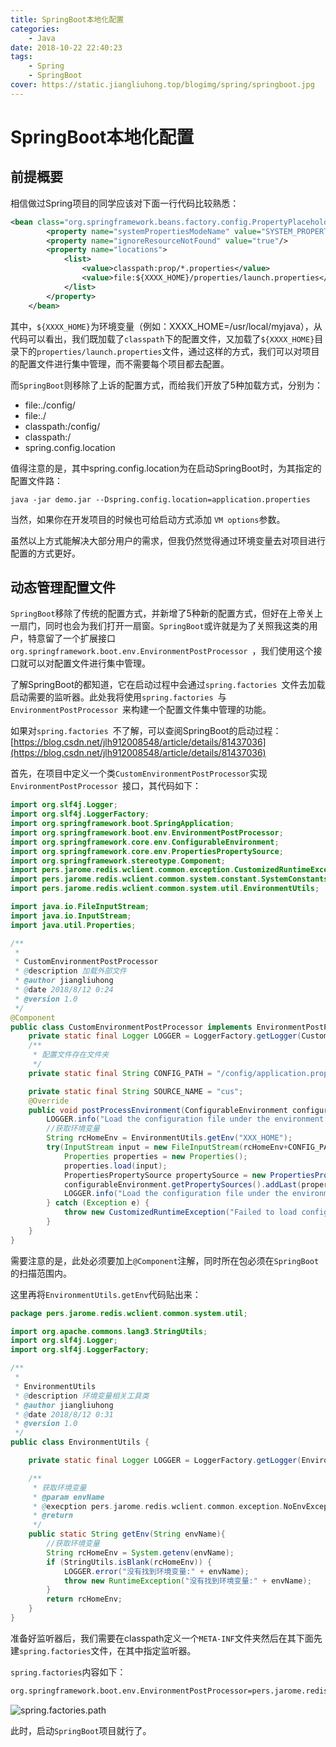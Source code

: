 ```yaml
---
title: SpringBoot本地化配置
categories: 
    - Java
date: 2018-10-22 22:40:23
tags:
    - Spring
    - SpringBoot
cover: https://static.jiangliuhong.top/blogimg/spring/springboot.jpg
---
```

# SpringBoot本地化配置

## 前提概要

相信做过Spring项目的同学应该对下面一行代码比较熟悉：

```xml
<bean class="org.springframework.beans.factory.config.PropertyPlaceholderConfigurer">
        <property name="systemPropertiesModeName" value="SYSTEM_PROPERTIES_MODE_OVERRIDE"/>
        <property name="ignoreResourceNotFound" value="true"/>
        <property name="locations">
            <list>
                <value>classpath:prop/*.properties</value>
                <value>file:${XXXX_HOME}/properties/launch.properties</value>
            </list>
        </property>
    </bean>
```

其中，`${XXXX_HOME}`为环境变量（例如：XXXX_HOME=/usr/local/myjava），从代码可以看出，我们既加载了`classpath`下的配置文件，又加载了`${XXXX_HOME}`目录下的`properties/launch.properties`文件，通过这样的方式，我们可以对项目的配置文件进行集中管理，而不需要每个项目都去配置。

而`SpringBoot`则移除了上诉的配置方式，而给我们开放了5种加载方式，分别为：

- file:./config/
- file:./
- classpath:/config/
- classpath:/
- spring.config.location

值得注意的是，其中spring.config.location为在启动SpringBoot时，为其指定的配置文件路：

```
java -jar demo.jar --Dspring.config.location=application.properties
```

当然，如果你在开发项目的时候也可给启动方式添加 `VM options`参数。

虽然以上方式能解决大部分用户的需求，但我仍然觉得通过环境变量去对项目进行配置的方式更好。

## 动态管理配置文件

`SpringBoot`移除了传统的配置方式，并新增了5种新的配置方式，但好在上帝关上一扇门，同时也会为我们打开一扇窗。`SpringBoot`或许就是为了关照我这类的用户，特意留了一个扩展接口`org.springframework.boot.env.EnvironmentPostProcessor `，我们使用这个接口就可以对配置文件进行集中管理。

了解SpringBoot的都知道，它在启动过程中会通过`spring.factories `文件去加载启动需要的监听器。此处我将使用`spring.factories `与`EnvironmentPostProcessor `来构建一个配置文件集中管理的功能。

如果对`spring.factories `不了解，可以查阅SpringBoot的启动过程：[https://blog.csdn.net/jlh912008548/article/details/81437036](https://blog.csdn.net/jlh912008548/article/details/81437036)

首先，在项目中定义一个类`CustomEnvironmentPostProcessor`实现`EnvironmentPostProcessor `接口，其代码如下：

```java
import org.slf4j.Logger;
import org.slf4j.LoggerFactory;
import org.springframework.boot.SpringApplication;
import org.springframework.boot.env.EnvironmentPostProcessor;
import org.springframework.core.env.ConfigurableEnvironment;
import org.springframework.core.env.PropertiesPropertySource;
import org.springframework.stereotype.Component;
import pers.jarome.redis.wclient.common.exception.CustomizedRuntimeException;
import pers.jarome.redis.wclient.common.system.constant.SystemConstants;
import pers.jarome.redis.wclient.common.system.util.EnvironmentUtils;

import java.io.FileInputStream;
import java.io.InputStream;
import java.util.Properties;

/**
 * 
 * CustomEnvironmentPostProcessor
 * @description 加载外部文件
 * @author jiangliuhong
 * @date 2018/8/12 0:24
 * @version 1.0
 */
@Component
public class CustomEnvironmentPostProcessor implements EnvironmentPostProcessor {
    private static final Logger LOGGER = LoggerFactory.getLogger(CustomEnvironmentPostProcessor.class);
    /**
     * 配置文件存在文件夹
     */
    private static final String CONFIG_PATH = "/config/application.properties";

    private static final String SOURCE_NAME = "cus";
    @Override
    public void postProcessEnvironment(ConfigurableEnvironment configurableEnvironment, SpringApplication springApplication) {
        LOGGER.info("Load the configuration file under the environment variable,starting.");
        //获取环境变量
        String rcHomeEnv = EnvironmentUtils.getEnv("XXX_HOME");
        try(InputStream input = new FileInputStream(rcHomeEnv+CONFIG_PATH)) {
            Properties properties = new Properties();
            properties.load(input);
            PropertiesPropertySource propertySource = new PropertiesPropertySource(SOURCE_NAME, properties);
            configurableEnvironment.getPropertySources().addLast(propertySource);
            LOGGER.info("Load the configuration file under the environment variable,end.");
        } catch (Exception e) {
            throw new CustomizedRuntimeException("Failed to load configuration file under environment variable!",e);
        }
    }
}
```

需要注意的是，此处必须要加上`@Component`注解，同时所在包必须在`SpringBoot`的扫描范围内。

这里再将`EnvironmentUtils.getEnv`代码贴出来：

```java
package pers.jarome.redis.wclient.common.system.util;

import org.apache.commons.lang3.StringUtils;
import org.slf4j.Logger;
import org.slf4j.LoggerFactory;

/**
 * 
 * EnvironmentUtils
 * @description 环境变量相关工具类
 * @author jiangliuhong
 * @date 2018/8/12 0:31
 * @version 1.0
 */
public class EnvironmentUtils {

    private static final Logger LOGGER = LoggerFactory.getLogger(EnvironmentUtils.class);

    /**
     * 获取环境变量
     * @param envName
     * @execption pers.jarome.redis.wclient.common.exception.NoEnvException
     * @return
     */
    public static String getEnv(String envName){
        //获取环境变量
        String rcHomeEnv = System.getenv(envName);
        if (StringUtils.isBlank(rcHomeEnv)) {
            LOGGER.error("没有找到环境变量:" + envName);
            throw new RuntimeException("没有找到环境变量:" + envName);
        }
        return rcHomeEnv;
    }
}

```

准备好监听器后，我们需要在classpath定义一个`META-INF`文件夹然后在其下面先建`spring.factories`文件，在其中指定监听器。

`spring.factories`内容如下：

```xml
org.springframework.boot.env.EnvironmentPostProcessor=pers.jarome.redis.wclient.init.CustomEnvironmentPostProcessor
```

![spring.factories.path](https://static.jiangliuhong.top/blogimg/spring/spring.factories.path.png)

此时，启动`SpringBoot`项目就行了。

